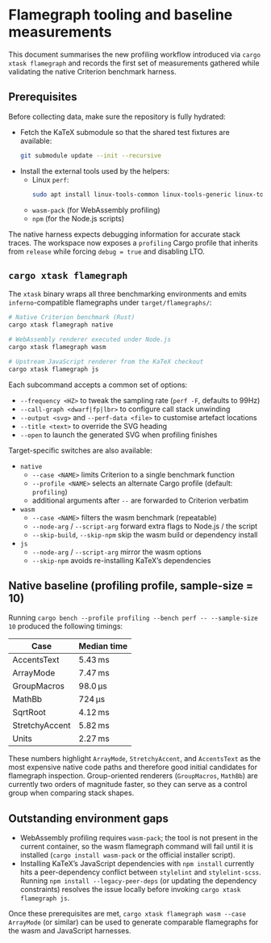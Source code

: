 # Flamegraph tooling and baseline measurements

This document summarises the new profiling workflow introduced via
`cargo xtask flamegraph` and records the first set of measurements gathered while
validating the native Criterion benchmark harness.

## Prerequisites

Before collecting data, make sure the repository is fully hydrated:

- Fetch the KaTeX submodule so that the shared test fixtures are available:
  ```bash
  git submodule update --init --recursive
  ```
- Install the external tools used by the helpers:
  - Linux `perf`: 
    ```bash
    sudo apt install linux-tools-common linux-tools-generic linux-tools-$(uname -r)
    ```
  - `wasm-pack` (for WebAssembly profiling)
  - `npm` (for the Node.js scripts)

The native harness expects debugging information for accurate stack traces. The
workspace now exposes a `profiling` Cargo profile that inherits from `release`
while forcing `debug = true` and disabling LTO.

## `cargo xtask flamegraph`

The `xtask` binary wraps all three benchmarking environments and emits
`inferno`-compatible flamegraphs under `target/flamegraphs/`:

```bash
# Native Criterion benchmark (Rust)
cargo xtask flamegraph native

# WebAssembly renderer executed under Node.js
cargo xtask flamegraph wasm

# Upstream JavaScript renderer from the KaTeX checkout
cargo xtask flamegraph js
```

Each subcommand accepts a common set of options:

- `--frequency <HZ>` to tweak the sampling rate (`perf -F`, defaults to 99Hz)
- `--call-graph <dwarf|fp|lbr>` to configure call stack unwinding
- `--output <svg>` and `--perf-data <file>` to customise artefact locations
- `--title <text>` to override the SVG heading
- `--open` to launch the generated SVG when profiling finishes

Target-specific switches are also available:

- `native`
  - `--case <NAME>` limits Criterion to a single benchmark function
  - `--profile <NAME>` selects an alternate Cargo profile (default: `profiling`)
  - additional arguments after `--` are forwarded to Criterion verbatim
- `wasm`
  - `--case <NAME>` filters the wasm benchmark (repeatable)
  - `--node-arg` / `--script-arg` forward extra flags to Node.js / the script
  - `--skip-build`, `--skip-npm` skip the wasm build or dependency install
- `js`
  - `--node-arg` / `--script-arg` mirror the wasm options
  - `--skip-npm` avoids re-installing KaTeX’s dependencies

## Native baseline (profiling profile, sample-size = 10)

Running `cargo bench --profile profiling --bench perf -- --sample-size 10`
produced the following timings:

| Case            | Median time |
|-----------------|-------------|
| AccentsText     | 5.43 ms |
| ArrayMode       | 7.47 ms |
| GroupMacros     | 98.0 µs |
| MathBb          | 724 µs |
| SqrtRoot        | 4.12 ms |
| StretchyAccent  | 5.82 ms |
| Units           | 2.27 ms |

These numbers highlight `ArrayMode`, `StretchyAccent`, and `AccentsText` as the
most expensive native code paths and therefore good initial candidates for
flamegraph inspection. Group-oriented renderers (`GroupMacros`, `MathBb`) are
currently two orders of magnitude faster, so they can serve as a control group
when comparing stack shapes.

## Outstanding environment gaps

- WebAssembly profiling requires `wasm-pack`; the tool is not present in the
  current container, so the wasm flamegraph command will fail until it is
  installed (`cargo install wasm-pack` or the official installer script).
- Installing KaTeX’s JavaScript dependencies with `npm install` currently hits a
  peer-dependency conflict between `stylelint` and `stylelint-scss`. Running
  `npm install --legacy-peer-deps` (or updating the dependency constraints)
  resolves the issue locally before invoking `cargo xtask flamegraph js`.

Once these prerequisites are met, `cargo xtask flamegraph wasm --case ArrayMode`
(or similar) can be used to generate comparable flamegraphs for the wasm and
JavaScript harnesses.
